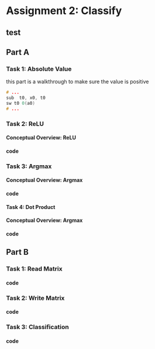 # Assignment 2: Classify
## test 
## Part A      
### Task 1: Absolute Value 
this part is a walkthrough to make sure the value is positive
``` c =
# ...
sub  t0, x0, t0
sw t0 0(a0)
# ...
```


### Task 2: ReLU        
#### Conceptual Overview: ReLU         
#### code   


### Task 3: Argmax         
#### Conceptual Overview: Argmax       
#### code  



#### Task 4: Dot Product
#### Conceptual Overview: Argmax       
#### code  


## Part B
### Task 1: Read Matrix
#### code 

### Task 2: Write Matrix
#### code 

### Task 3: Classification
#### code 
